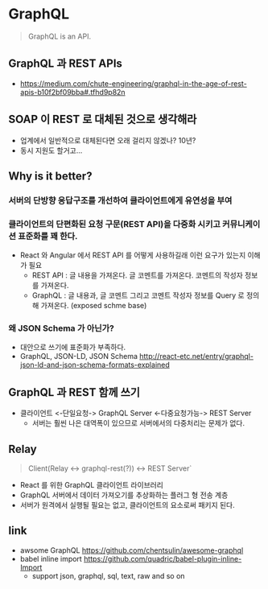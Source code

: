 
# GraphQL
> GraphQL is an API.

## GraphQL 과 REST APIs
 * https://medium.com/chute-engineering/graphql-in-the-age-of-rest-apis-b10f2bf09bba#.tfhd9p82n

## SOAP 이 REST 로 대체된 것으로 생각해라
 * 업계에서 일반적으로 대체된다면 오래 걸리지 않겠나? 10년?
 * 동시 지원도 할거고...

## Why is it better?

### 서버의 단방향 응답구조를 개선하여 클라이언트에게 유연성을 부여

### 클라이언트의 단편화된 요청 구문(REST API)을 다중화 시키고 커뮤니케이션 표준화를 꽤 한다.
 * React 와 Angular 에서 REST API 를 어떻게 사용하길래 이런 요구가 있는지 이해가 필요
   * REST API : 글 내용을 가져온다. 글 코멘트를 가져온다. 코멘트의 작성자 정보를 가져온다.
   * GraphQL : 글 내용과, 글 코멘트 그리고 코멘트 작성자 정보를 Query 로 정의해 가져온다. (exposed schme base)

### 왜 JSON Schema 가 아닌가?
 * 대안으로 쓰기에 표준화가 부족하다.
 * GraphQL, JSON-LD, JSON Schema http://react-etc.net/entry/graphql-json-ld-and-json-schema-formats-explained

## GraphQL 과 REST 함께 쓰기
 * 클라이언트 <-단일요청-> GraphQL Server <-다중요청가능-> REST Server
   * 서버는 훨씬 나은 대역폭이 있으므로 서버에서의 다중처리는 문제가 없다.

## Relay
 > Client(Relay <-> graphql-rest(?)) <-> REST Server`
 * React 를 위한 GraphQL 클라이언트 라이브러리
 * GraphQL 서버에서 데이터 가져오기를 추상화하는 플러그 형 전송 계층
 * 서버가 원격에서 실행될 필요는 없고, 클라이언트의 요소로써 패키지 된다.

## link
 * awsome GraphQL https://github.com/chentsulin/awesome-graphql
 * babel inline import https://github.com/quadric/babel-plugin-inline-Import
   * support json, graphql, sql, text, raw and so on
